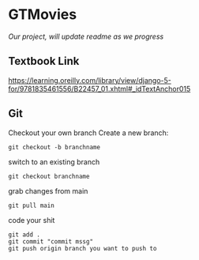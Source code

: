 # GTMovies

*Our project, will update readme as we progress*


## Textbook Link
https://learning.oreilly.com/library/view/django-5-for/9781835461556/B22457_01.xhtml#_idTextAnchor015

## Git
Checkout your own branch
Create a new branch:
```
git checkout -b branchname
```
switch to an existing branch
```
git checkout branchname
```
grab changes from main
```
git pull main
```
code your shit
```
git add .
git commit "commit mssg"
git push origin branch you want to push to
```




